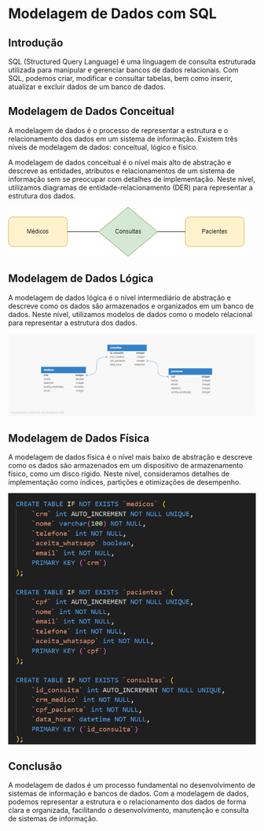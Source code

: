 # Modelagem de Dados com SQL

## Introdução

SQL (Structured Query Language) é uma linguagem de consulta estruturada utilizada para manipular e gerenciar bancos de dados relacionais. Com SQL, podemos criar, modificar e consultar tabelas, bem como inserir, atualizar e excluir dados de um banco de dados.

## Modelagem de Dados Conceitual

A modelagem de dados é o processo de representar a estrutura e o relacionamento dos dados em um sistema de informação. Existem três níveis de modelagem de dados: conceitual, lógico e físico.

A modelagem de dados conceitual é o nível mais alto de abstração e descreve as entidades, atributos e relacionamentos de um sistema de informação sem se preocupar com detalhes de implementação. Neste nível, utilizamos diagramas de entidade-relacionamento (DER) para representar a estrutura dos dados.

![Diagrama de Entidade-Relacionamento](DER.png)

## Modelagem de Dados Lógica

A modelagem de dados lógica é o nível intermediário de abstração e descreve como os dados são armazenados e organizados em um banco de dados. Neste nível, utilizamos modelos de dados como o modelo relacional para representar a estrutura dos dados.

![Modelo Relacional](MER.png)

## Modelagem de Dados Física

A modelagem de dados física é o nível mais baixo de abstração e descreve como os dados são armazenados em um dispositivo de armazenamento físico, como um disco rígido. Neste nível, consideramos detalhes de implementação como índices, partições e otimizações de desempenho.

![Modelo Físico](ModelagemFisica.png)

## Conclusão

A modelagem de dados é um processo fundamental no desenvolvimento de sistemas de informação e bancos de dados. Com a modelagem de dados, podemos representar a estrutura e o relacionamento dos dados de forma clara e organizada, facilitando o desenvolvimento, manutenção e consulta de sistemas de informação.